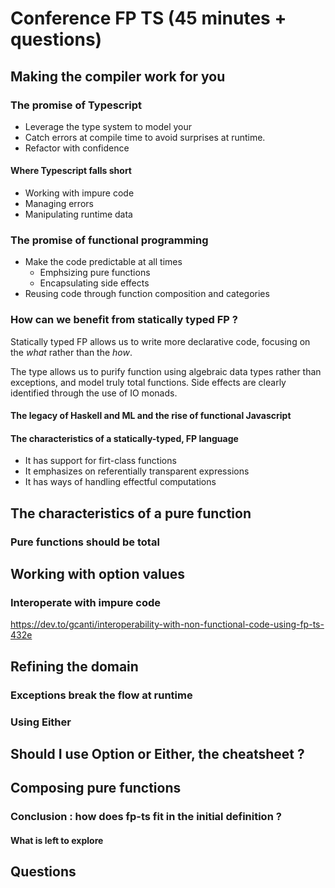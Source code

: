 # Conference FP TS (45 minutes + questions)

## Making the compiler work for you

### The promise of Typescript

- Leverage the type system to model your
- Catch errors at compile time to avoid surprises at runtime.
- Refactor with confidence

#### Where Typescript falls short

- Working with impure code
- Managing errors
- Manipulating runtime data

### The promise of functional programming

- Make the code predictable at all times
  - Emphsizing pure functions
  - Encapsulating side effects
- Reusing code through function composition and categories

### How can we benefit from statically typed FP ?

Statically typed FP allows us to write more declarative code, focusing on the *what*
rather than the *how*.

The type allows us to purify function using algebraic data types rather than exceptions, and
model truly total functions. Side effects are clearly identified through the use of IO monads.

#### The legacy of Haskell and ML and the rise of functional Javascript

#### The characteristics of a statically-typed, FP language

- It has support for firt-class functions
- It emphasizes on referentially transparent expressions
- It has ways of handling effectful computations

## The characteristics of a pure function

### Pure functions should be total

## Working with option values

### Interoperate with impure code

https://dev.to/gcanti/interoperability-with-non-functional-code-using-fp-ts-432e

## Refining the domain

### Exceptions break the flow at runtime

### Using Either

## Should I use Option or Either, the cheatsheet ?

## Composing pure functions

### Conclusion : how does fp-ts fit in the initial definition ?

#### What is left to explore

## Questions
